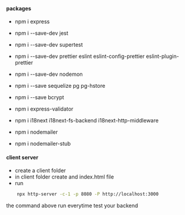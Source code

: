 #### packages
- npm i express
- npm i --save-dev jest
- npm i --save-dev supertest
- npm i --save-dev prettier eslint eslint-config-prettier eslint-plugin-prettier
- npm i --save-dev nodemon

- npm i --save sequelize pg pg-hstore
- npm i --save bcrypt
- npm i express-validator
- npm i i18next i18next-fs-backend i18next-http-middleware
- npm i nodemailer
- npm i nodemailer-stub

#### client server
- create a client folder
- in client folder create and index.html file
- run
```bash
    npx http-server -c-1 -p 8080 -P http://localhost:3000
```
the command above run everytime test your backend